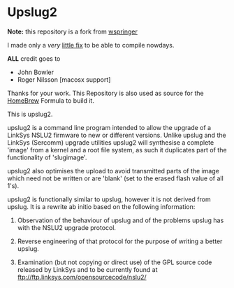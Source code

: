 # Upslug2

**Note:** this repository is a fork from [wspringer](https://github.com/wspringer/upslug2)

I made only a _very_ [little fix](https://github.com/carlesso/upslug2/commit/e3d1163d130e588f91c863b2719018cab7470e38)
to be able to compile nowdays.

**ALL** credit goes to
* John Bowler <jbowler at users.sourceforge.net>
* Roger Nilsson [macosx support]

Thanks for your work. This Repository is also used as source for the [HomeBrew](http://mxcl.github.com/homebrew/) Formula to build it.

This is upslug2.

upslug2 is a command line program intended to allow the upgrade of a LinkSys
NSLU2 firmware to new or different versions.  Unlike upslug and the LinkSys
(Sercomm) upgrade utilities upslug2 will synthesise a complete 'image'
from a kernel and a root file system, as such it duplicates part of the
functionality of 'slugimage'.

upslug2 also optimises the upload to avoid transmitted parts of the image which
need not be written or are 'blank' (set to the erased flash value of all 1's).

upslug2 is functionally similar to upslug, however it is not derived from
upslug.  It is a rewrite ab initio based on the following information:

1) Observation of the behaviour of upslug and of the problems upslug has
with the NSLU2 upgrade protocol.

2) Reverse engineering of that protocol for the purpose of writing a better
upslug.

3) Examination (but not copying or direct use) of the GPL
source code released by LinkSys and to be currently found at
ftp://ftp.linksys.com/opensourcecode/nslu2/
